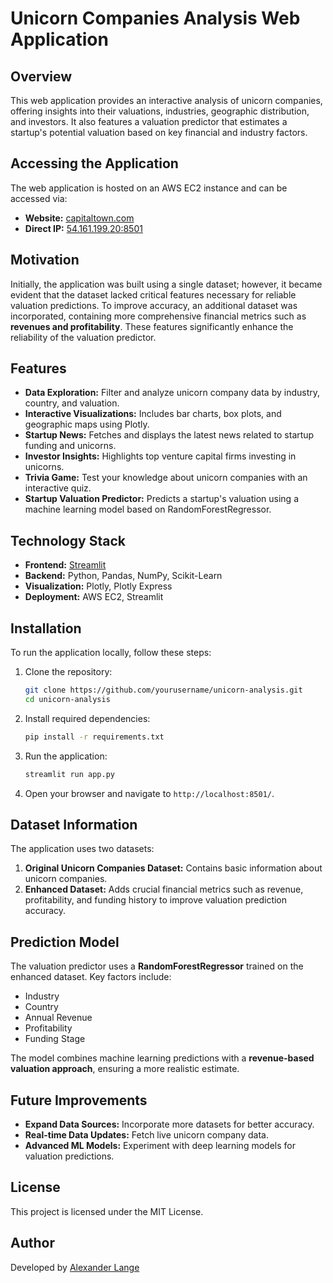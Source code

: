 # Unicorn Companies Analysis Web Application

## Overview
This web application provides an interactive analysis of unicorn companies, offering insights into their valuations, industries, geographic distribution, and investors. It also features a valuation predictor that estimates a startup's potential valuation based on key financial and industry factors.

## Accessing the Application
The web application is hosted on an AWS EC2 instance and can be accessed via:
- **Website:** [capitaltown.com](http://capitaltown.com)
- **Direct IP:** [54.161.199.20:8501](http://54.161.199.20:8501)

## Motivation
Initially, the application was built using a single dataset; however, it became evident that the dataset lacked critical features necessary for reliable valuation predictions. To improve accuracy, an additional dataset was incorporated, containing more comprehensive financial metrics such as **revenues and profitability**. These features significantly enhance the reliability of the valuation predictor.

## Features
- **Data Exploration:** Filter and analyze unicorn company data by industry, country, and valuation.
- **Interactive Visualizations:** Includes bar charts, box plots, and geographic maps using Plotly.
- **Startup News:** Fetches and displays the latest news related to startup funding and unicorns.
- **Investor Insights:** Highlights top venture capital firms investing in unicorns.
- **Trivia Game:** Test your knowledge about unicorn companies with an interactive quiz.
- **Startup Valuation Predictor:** Predicts a startup's valuation using a machine learning model based on RandomForestRegressor.

## Technology Stack
- **Frontend:** [Streamlit](https://streamlit.io/)
- **Backend:** Python, Pandas, NumPy, Scikit-Learn
- **Visualization:** Plotly, Plotly Express
- **Deployment:** AWS EC2, Streamlit

## Installation
To run the application locally, follow these steps:

1. Clone the repository:
   ```bash
   git clone https://github.com/yourusername/unicorn-analysis.git
   cd unicorn-analysis
   ```
2. Install required dependencies:
   ```bash
   pip install -r requirements.txt
   ```
3. Run the application:
   ```bash
   streamlit run app.py
   ```
4. Open your browser and navigate to `http://localhost:8501/`.

## Dataset Information
The application uses two datasets:
1. **Original Unicorn Companies Dataset:** Contains basic information about unicorn companies.
2. **Enhanced Dataset:** Adds crucial financial metrics such as revenue, profitability, and funding history to improve valuation prediction accuracy.

## Prediction Model
The valuation predictor uses a **RandomForestRegressor** trained on the enhanced dataset. Key factors include:
- Industry
- Country
- Annual Revenue
- Profitability
- Funding Stage

The model combines machine learning predictions with a **revenue-based valuation approach**, ensuring a more realistic estimate.

## Future Improvements
- **Expand Data Sources:** Incorporate more datasets for better accuracy.
- **Real-time Data Updates:** Fetch live unicorn company data.
- **Advanced ML Models:** Experiment with deep learning models for valuation predictions.

## License
This project is licensed under the MIT License.

## Author
Developed by [Alexander Lange](https://github.com/alexlange1)


